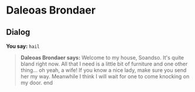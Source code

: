 # Daleoas Brondaer
## Dialog

**You say:** `hail`



>**Daleoas Brondaer says:** Welcome to my house, Soandso.  It's quite bland right now. All that I need is a little bit of furniture and one other thing... oh yeah, a wife!  If you know a nice lady, make sure you send her my way.  Meanwhile I think I will wait for one to come knocking on my door.
end
